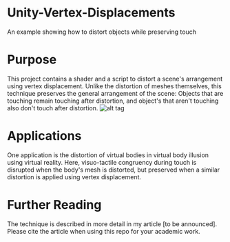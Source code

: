 # Unity-Vertex-Displacements
An example showing how to distort objects while preserving touch

# Purpose
This project contains a shader and a script to distort a scene's arrangement using vertex displacement. Unlike the distortion of meshes themselves, this technique preserves the general arrangement of the scene: Objects that are touching remain touching after distortion, and object's that aren't touching also don't touch after distortion. 
![alt tag](https://github.com/mariusrubo/Unity-IIR-Online-Filtering/blob/master/filterexample.jpeg)

# Applications
One application is the distortion of virtual bodies in virtual body illusion using virtual reality. Here, visuo-tactile congruency during touch is disrupted when the body's mesh is distorted, but preserved when a similar distortion is applied using vertex displacement. 

# Further Reading
The technique is described in more detail in my article [to be announced]. Please cite the article when using this repo for your academic work.  

